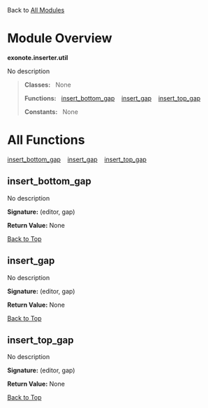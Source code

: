 Back to [All Modules](https://github.com/pyrustic/blob/master/docs/modules/README.md#readme)

# Module Overview

**exonote.inserter.util**
 
No description

> **Classes:** &nbsp; None
>
> **Functions:** &nbsp; [insert\_bottom\_gap](#insert_bottom_gap) &nbsp;&nbsp; [insert\_gap](#insert_gap) &nbsp;&nbsp; [insert\_top\_gap](#insert_top_gap)
>
> **Constants:** &nbsp; None

# All Functions
[insert\_bottom\_gap](#insert_bottom_gap) &nbsp;&nbsp; [insert\_gap](#insert_gap) &nbsp;&nbsp; [insert\_top\_gap](#insert_top_gap)

## insert\_bottom\_gap
No description



**Signature:** (editor, gap)





**Return Value:** None

[Back to Top](#module-overview)


## insert\_gap
No description



**Signature:** (editor, gap)





**Return Value:** None

[Back to Top](#module-overview)


## insert\_top\_gap
No description



**Signature:** (editor, gap)





**Return Value:** None

[Back to Top](#module-overview)



